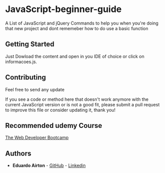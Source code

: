 # JavaScript-beginner-guide

A List of JavaScript and jQuery Commands to help you when you're doing that new project and dont rememeber how to do use a basic function

## Getting Started

Just Dowload the content and open in you IDE of choice or click on informacoes.js.

## Contributing

Feel free to send any update 

If you see a code or method here that doesn't work anymore with the current JavaScript version or is not a good fit, please submit a pull request to improve this file or consider updating it, thank you!

## Recommended udemy Course
[The Web Developer Bootcamp](https://www.udemy.com/the-web-developer-bootcamp/)

## Authors

* **Eduardo Airton** - [GitHub](https://github.com/EduardoAirton) - [Linkedin](https://www.linkedin.com/in/eduardo-airton/)


